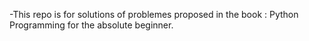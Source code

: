 -This repo is for solutions of problemes proposed in the book : Python Programming for the absolute beginner.
